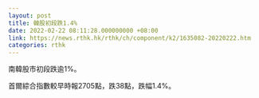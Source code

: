 ```yaml
---
layout: post
title: 韓股初段跌1.4%
date: 2022-02-22 08:11:28.000000000 +08:00
link: https://news.rthk.hk/rthk/ch/component/k2/1635082-20220222.htm
categories: rthk
---
```


南韓股市初段跌逾1%。

首爾綜合指數較早時報2705點，跌38點，跌幅1.4%。
